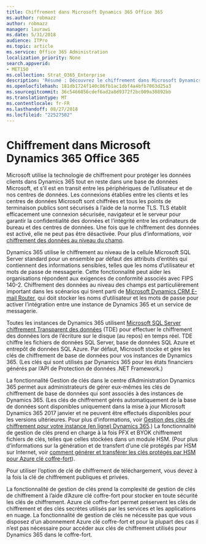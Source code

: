 ```yaml
---
title: Chiffrement dans Microsoft Dynamics 365 Office 365
ms.author: robmazz
author: robmazz
manager: laurawi
ms.date: 5/31/2018
audience: ITPro
ms.topic: article
ms.service: Office 365 Administration
localization_priority: None
search.appverid:
- MET150
ms.collection: Strat_O365_Enterprise
description: 'Résumé : Découvrez le chiffrement dans Microsoft Dynamics 365.'
ms.openlocfilehash: 181db1724f140c86fb1ac1dbf4a4bfb7063d25a3
ms.sourcegitcommit: 36c5466056cdef6ad2a8d9372f2bc009a30892bb
ms.translationtype: MT
ms.contentlocale: fr-FR
ms.lasthandoff: 08/27/2018
ms.locfileid: "22527502"
---
```

# <a name="office-365-encryption-in-microsoft-dynamics-365"></a>Chiffrement dans Microsoft Dynamics 365 Office 365

Microsoft utilise la technologie de chiffrement pour protéger les données clients dans Dynamics 365 tout en reste dans une base de données Microsoft, et s’il est en transit entre les périphériques de l’utilisateur et de nos centres de données. Les connexions établies entre les clients et les centres de données Microsoft sont chiffrées et tous les points de terminaison publics sont sécurisés à l’aide de la norme TLS. TLS établit efficacement une connexion sécurisée, navigateur et le serveur pour garantir la confidentialité des données et l’intégrité entre les ordinateurs de bureau et des centres de données. Une fois que le chiffrement des données est activé, elle ne peut pas être désactivée. Pour plus d’informations, voir [chiffrement des données au niveau du champ](https://msdn.microsoft.com/en-us/library/dn481562.aspx).

Dynamics 365 utilise le chiffrement au niveau de la cellule Microsoft SQL Server standard pour un ensemble par défaut des attributs d’entités qui contiennent des informations sensibles, telles que les noms d’utilisateur et mots de passe de messagerie. Cette fonctionnalité peut aider les organisations répondent aux exigences de conformité associés avec FIPS 140-2. Chiffrement des données au niveau des champs est particulièrement important dans les scénarios qui tirent parti de [Microsoft Dynamics CRM E-mail Router](https://technet.microsoft.com/en-us/library/hh699800.aspx), qui doit stocker les noms d’utilisateur et les mots de passe pour activer l’intégration entre une instance de Dynamics 365 et un service de messagerie. 

Toutes les instances de Dynamics 365 utilisent [Microsoft SQL Server chiffrement Transparent des données](https://docs.microsoft.com/sql/relational-databases/security/encryption/transparent-data-encryption?view=sql-server-2017) (TDE) pour effectuer le chiffrement des données lors de l’écriture sur le disque (au repos) en temps réel. TDE chiffre les fichiers de données SQL Server, base de données SQL Azure et entrepôt de données SQL Azure. Par défaut, Microsoft stocke et gère les clés de chiffrement de base de données pour vos instances de Dynamics 365. (Les clés qui sont utilisés par Dynamics 365 pour les états financiers générés par l’API de Protection de données .NET Framework.) 

La fonctionnalité Gestion de clés dans le centre d’Administration Dynamics 365 permet aux administrateurs de gérer eux-mêmes les clés de chiffrement de base de données qui sont associés à des instances de Dynamics 365. (Les clés de chiffrement gérés automatiquement de la base de données sont disponibles uniquement dans la mise à jour Microsoft Dynamics 365 2017 janvier et ne peuvent être effectués disponibles pour les versions ultérieures. Pour plus d’informations, voir [Gestion des clés de chiffrement pour votre instance (en ligne) Dynamics 365](https://docs.microsoft.com/dynamics365/customer-engagement/admin/manage-encryption-keys-instance).) La fonctionnalité de gestion de clés prend en charge à la fois PFX et BYOK chiffrement fichiers de clés, telles que celles stockées dans un module HSM. (Pour plus d’informations sur la génération et de transfert d’une clé protégés par HSM sur Internet, voir [comment générer et transférer les clés protégés par HSM pour Azure clé coffre-fort](https://docs.microsoft.com/azure/key-vault/key-vault-hsm-protected-keys)). 

Pour utiliser l’option de clé de chiffrement de téléchargement, vous devez à la fois la clé de chiffrement publiques et privées.

La fonctionnalité de gestion de clés prend la complexité de gestion de clés de chiffrement à l’aide d’Azure clé coffre-fort pour stocker en toute sécurité les clés de chiffrement. Azure clé coffre-fort permet préservent les clés de chiffrement et des clés secrètes utilisés par les services et les applications en nuage. La fonctionnalité de gestion de clés ne nécessite pas que vous disposez d’un abonnement Azure clé coffre-fort et pour la plupart des cas il n’est pas nécessaire pour accéder aux clés de chiffrement utilisés pour Dynamics 365 dans le coffre-fort.
